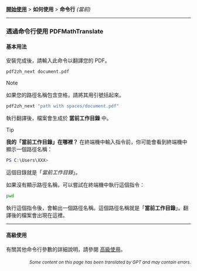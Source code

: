 [**開始使用**](./getting-started.md) > **如何使用** > **命令行** _(當前)_

---

### 透過命令行使用 PDFMathTranslate

#### 基本用法

安裝完成後，請輸入此命令以翻譯您的 PDF。

```bash
pdf2zh_next document.pdf
```

> [!NOTE]
> 
> 如果您的路徑名稱包含空格，請將其用引號括起來。
> 
> ```bash
> pdf2zh_next "path with spaces/document.pdf"
> ```

執行翻譯後，檔案會生成於 **當前工作目錄** 中。

> [!TIP]
> **我的「當前工作目錄」在哪裡？**
> 在終端機中輸入指令前，你可能會看到終端機中顯示一個路徑名稱：
> 
> ```powershell
> PS C:\Users\XXX>
> ```
> 
> 這個目錄就是「*當前工作目錄*」。
> 
> 如果沒有顯示路徑名稱，可以嘗試在終端機中執行這個指令：
> 
> ```bash
> pwd
> ```
> 
> 執行這個指令後，會輸出一個路徑名稱。這個路徑名稱就是「**當前工作目錄**」。翻譯後的檔案會出現在這裡。

---

#### 高級使用

有關其他命令行參數的詳細說明，請參閱 [高級使用](./../advanced/advanced.md)。

<div align="right"> 
<h6><small>Some content on this page has been translated by GPT and may contain errors.</small></h6>